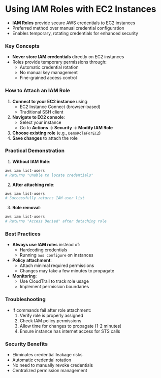 # Using IAM Roles with EC2 Instances

- **IAM Roles** provide secure AWS credentials to EC2 instances
- Preferred method over manual credential configuration
- Enables temporary, rotating credentials for enhanced security

### Key Concepts
- **Never store IAM credentials** directly on EC2 instances
- Roles provide temporary permissions through:
  - Automatic credential rotation
  - No manual key management
  - Fine-grained access control

### How to Attach an IAM Role
1. **Connect to your EC2 instance** using:
   - EC2 Instance Connect (browser-based)
   - Traditional SSH client
2. **Navigate to EC2 console**:
   - Select your instance
   - Go to **Actions → Security → Modify IAM Role**
3. **Choose existing role** (e.g., `DemoRoleForEC2`)
4. **Save changes** to attach the role

### Practical Demonstration
1. **Without IAM Role**:
```bash
aws iam list-users
# Returns "Unable to locate credentials"
```

2. **After attaching role**:
```bash
aws iam list-users
# Successfully returns IAM user list
```

3. **Role removal**:
```bash
aws iam list-users
# Returns "Access Denied" after detaching role
```

### Best Practices
- **Always use IAM roles** instead of:
  - Hardcoding credentials
  - Running `aws configure` on instances
- **Policy attachment**:
  - Attach minimal required permissions
  - Changes may take a few minutes to propagate
- **Monitoring**:
  - Use CloudTrail to track role usage
  - Implement permission boundaries

### Troubleshooting
- If commands fail after role attachment:
  1. Verify role is properly assigned
  2. Check IAM policy permissions
  3. Allow time for changes to propagate (1-2 minutes)
  4. Ensure instance has internet access for STS calls

### Security Benefits
- Eliminates credential leakage risks
- Automatic credential rotation
- No need to manually revoke credentials
- Centralized permission management

